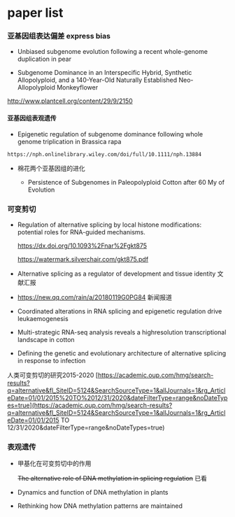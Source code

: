 # paper list

### 亚基因组表达偏差 express bias

+   Unbiased subgenome evolution following a recent whole-genome duplication in pear  

+   Subgenome Dominance in an Interspecific Hybrid, Synthetic Allopolyploid, and a 140-Year-Old Naturally Established Neo-Allopolyploid Monkeyflower  

   http://www.plantcell.org/content/29/9/2150 

  #### 亚基因组表观遗传

  +  Epigenetic regulation of subgenome dominance following whole genome triplication in Brassica rapa  

    https://nph.onlinelibrary.wiley.com/doi/full/10.1111/nph.13884 
  
+   棉花两个亚基因组的进化

    +   Persistence of Subgenomes in Paleopolyploid Cotton after 60 My of Evolution  

      



### 可变剪切

+ Regulation of alternative splicing by local histone modifications: potential roles for RNA-guided mechanisms.

  https://dx.doi.org/10.1093%2Fnar%2Fgkt875

   https://watermark.silverchair.com/gkt875.pdf 

+ Alternative splicing as a regulator of development and tissue identity  文献汇报

+ https://new.qq.com/rain/a/20180119G0PG84  新闻报道

+   Coordinated alterations in RNA splicing and
  epigenetic regulation drive leukaemogenesis  

+ Multi-strategic RNA-seq analysis reveals a highresolution transcriptional landscape in cotton  

+   Defining the genetic and evolutionary architecture of alternative splicing in response to infection  



人类可变剪切的研究2015-2020 [https://academic.oup.com/hmg/search-results?q=alternative&fl_SiteID=5124&SearchSourceType=1&allJournals=1&rg_ArticleDate=01/01/2015%20TO%2012/31/2020&dateFilterType=range&noDateTypes=true](https://academic.oup.com/hmg/search-results?q=alternative&fl_SiteID=5124&SearchSourceType=1&allJournals=1&rg_ArticleDate=01/01/2015 TO 12/31/2020&dateFilterType=range&noDateTypes=true) 



### 表观遗传



+ 甲基化在可变剪切中的作用

    ~~The alternative role of DNA methylation in splicing regulation~~ 已看
    
+ Dynamics and function of DNA methylation in plants

+   Rethinking how DNA methylation patterns are maintained  



